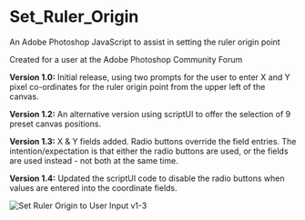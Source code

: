 # Set_Ruler_Origin
An Adobe Photoshop JavaScript to assist in setting the ruler origin point

Created for a user at the Adobe Photoshop Community Forum

**Version 1.0:**
Initial release, using two prompts for the user to enter X and Y pixel co-ordinates for the ruler origin point from the upper left of the canvas.

**Version 1.2:**
An alternative version using scriptUI to offer the selection of 9 preset canvas positions.

**Version 1.3:**
X & Y fields added. Radio buttons override the field entries. The intention/expectation is that either the radio buttons are used, or the fields are used instead - not both at the same time.

**Version 1.4:**
Updated the scriptUI code to disable the radio buttons when values are entered into the coordinate fields.

![Set Ruler Origin to User Input v1-3](https://user-images.githubusercontent.com/14517328/118808704-2015ed80-b8ed-11eb-83ea-8ce74777ba6f.png)
